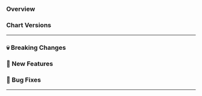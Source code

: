 <!-- Provide an overview for the release -->
### Overview


<!-- Please provide all chart version changes -->
### Chart Versions

---

<!-- List all new breaking changes. Prefixed with the chart name -->
### :skull: Breaking Changes


<!-- List all new features. Prefixed with the chart name -->
### :rocket: New Features


<!-- List all bug fixes. Prefixed with the chart name-->
### :bug: Bug Fixes

---